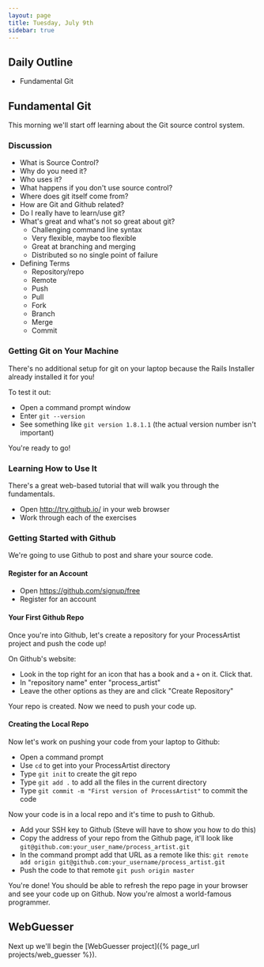 ```yaml
---
layout: page
title: Tuesday, July 9th
sidebar: true
---
```


## Daily Outline

* Fundamental Git

## Fundamental Git

This morning we'll start off learning about the Git source control system.

### Discussion

* What is Source Control?
* Why do you need it?
* Who uses it?
* What happens if you don't use source control?
* Where does git itself come from?
* How are Git and Github related?
* Do I really have to learn/use git?
* What's great and what's not so great about git?
  * Challenging command line syntax
  * Very flexible, maybe too flexible
  * Great at branching and merging
  * Distributed so no single point of failure
* Defining Terms
  * Repository/repo
  * Remote
  * Push
  * Pull
  * Fork
  * Branch
  * Merge
  * Commit

### Getting Git on Your Machine

There's no additional setup for git on your laptop because the Rails Installer already installed it for you!

To test it out:

* Open a command prompt window
* Enter `git --version`
* See something like `git version 1.8.1.1` (the actual version number isn't important)

You're ready to go!

### Learning How to Use It

There's a great web-based tutorial that will walk you through the fundamentals.

* Open http://try.github.io/ in your web browser
* Work through each of the exercises

### Getting Started with Github

We're going to use Github to post and share your source code.

#### Register for an Account

* Open https://github.com/signup/free
* Register for an account

#### Your First Github Repo

Once you're into Github, let's create a repository for your ProcessArtist project and push the code up!

On Github's website:

* Look in the top right for an icon that has a book and a `+` on it. Click that.
* In "repository name" enter "process_artist"
* Leave the other options as they are and click "Create Repository"

Your repo is created. Now we need to push your code up.

#### Creating the Local Repo

Now let's work on pushing your code from your laptop to Github:

* Open a command prompt
* Use `cd` to get into your ProcessArtist directory
* Type `git init` to create the git repo
* Type `git add .` to add all the files in the current directory
* Type `git commit -m "First version of ProcessArtist"` to commit the code

Now your code is in a local repo and it's time to push to Github.

* Add your SSH key to Github (Steve will have to show you how to do this)
* Copy the address of your repo from the Github page, it'll look like `git@github.com:your_user_name/process_artist.git`
* In the command prompt add that URL as a remote like this: `git remote add origin git@github.com:your_username/process_artist.git`
* Push the code to that remote `git push origin master`

You're done! You should be able to refresh the repo page in your browser and see your code up on Github. Now you're almost a world-famous programmer.

## WebGuesser

Next up we'll begin the [WebGuesser project]({% page_url projects/web_guesser %}).
